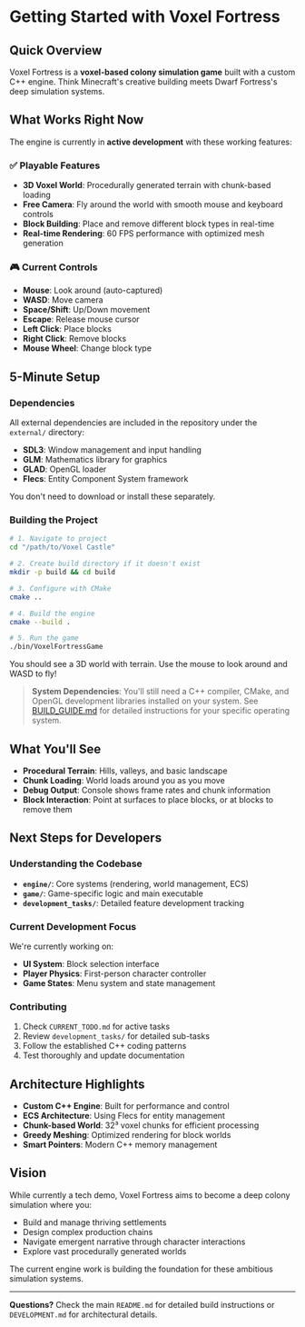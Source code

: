 # Getting Started with Voxel Fortress

## Quick Overview

Voxel Fortress is a **voxel-based colony simulation game** built with a custom C++ engine. Think Minecraft's creative building meets Dwarf Fortress's deep simulation systems.

## What Works Right Now

The engine is currently in **active development** with these working features:

### ✅ Playable Features
- **3D Voxel World**: Procedurally generated terrain with chunk-based loading
- **Free Camera**: Fly around the world with smooth mouse and keyboard controls  
- **Block Building**: Place and remove different block types in real-time
- **Real-time Rendering**: 60 FPS performance with optimized mesh generation

### 🎮 Current Controls
- **Mouse**: Look around (auto-captured)
- **WASD**: Move camera
- **Space/Shift**: Up/Down movement
- **Escape**: Release mouse cursor
- **Left Click**: Place blocks
- **Right Click**: Remove blocks  
- **Mouse Wheel**: Change block type

## 5-Minute Setup

### Dependencies

All external dependencies are included in the repository under the `external/` directory:

- **SDL3**: Window management and input handling
- **GLM**: Mathematics library for graphics
- **GLAD**: OpenGL loader
- **Flecs**: Entity Component System framework

You don't need to download or install these separately.

### Building the Project

```bash
# 1. Navigate to project
cd "/path/to/Voxel Castle"

# 2. Create build directory if it doesn't exist
mkdir -p build && cd build

# 3. Configure with CMake
cmake ..

# 4. Build the engine
cmake --build .

# 5. Run the game
./bin/VoxelFortressGame
```

You should see a 3D world with terrain. Use the mouse to look around and WASD to fly!

> **System Dependencies**: You'll still need a C++ compiler, CMake, and OpenGL development libraries installed on your system. See [BUILD_GUIDE.md](BUILD_GUIDE.md) for detailed instructions for your specific operating system.

## What You'll See

- **Procedural Terrain**: Hills, valleys, and basic landscape
- **Chunk Loading**: World loads around you as you move
- **Debug Output**: Console shows frame rates and chunk information
- **Block Interaction**: Point at surfaces to place blocks, or at blocks to remove them

## Next Steps for Developers

### Understanding the Codebase
- **`engine/`**: Core systems (rendering, world management, ECS)
- **`game/`**: Game-specific logic and main executable
- **`development_tasks/`**: Detailed feature development tracking

### Current Development Focus
We're currently working on:
- **UI System**: Block selection interface
- **Player Physics**: First-person character controller
- **Game States**: Menu system and state management

### Contributing
1. Check `CURRENT_TODO.md` for active tasks
2. Review `development_tasks/` for detailed sub-tasks
3. Follow the established C++ coding patterns
4. Test thoroughly and update documentation

## Architecture Highlights

- **Custom C++ Engine**: Built for performance and control
- **ECS Architecture**: Using Flecs for entity management
- **Chunk-based World**: 32³ voxel chunks for efficient processing
- **Greedy Meshing**: Optimized rendering for block worlds
- **Smart Pointers**: Modern C++ memory management

## Vision

While currently a tech demo, Voxel Fortress aims to become a deep colony simulation where you:
- Build and manage thriving settlements
- Design complex production chains  
- Navigate emergent narrative through character interactions
- Explore vast procedurally generated worlds

The current engine work is building the foundation for these ambitious simulation systems.

---

**Questions?** Check the main `README.md` for detailed build instructions or `DEVELOPMENT.md` for architectural details.
